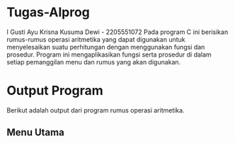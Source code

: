 # Tugas-Alprog
I Gusti Ayu Krisna Kusuma Dewi - 2205551072 
Pada program C ini berisikan rumus-rumus operasi aritmetika yang dapat digunakan untuk menyelesaikan suatu perhitungan dengan menggunakan fungsi dan prosedur. Program ini mengaplikasikan fungsi serta prosedur di dalam setiap pemanggilan menu dan rumus yang akan digunakan.

# Output Program
Berikut adalah output dari program rumus operasi aritmetika.

## Menu Utama
